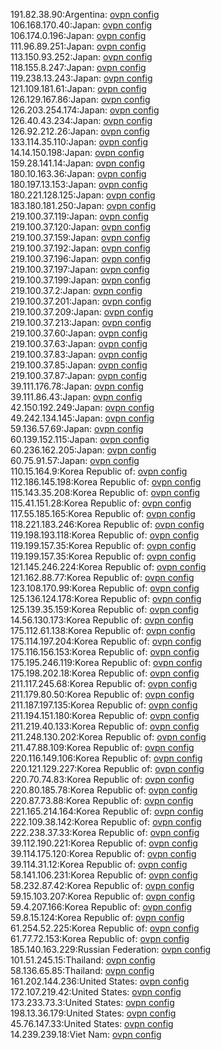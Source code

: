 191.82.38.90:Argentina: [ovpn config](vpn/191_82_38_90.ovpn)  
106.168.170.40:Japan: [ovpn config](vpn/106_168_170_40.ovpn)  
106.174.0.196:Japan: [ovpn config](vpn/106_174_0_196.ovpn)  
111.96.89.251:Japan: [ovpn config](vpn/111_96_89_251.ovpn)  
113.150.93.252:Japan: [ovpn config](vpn/113_150_93_252.ovpn)  
118.155.8.247:Japan: [ovpn config](vpn/118_155_8_247.ovpn)  
119.238.13.243:Japan: [ovpn config](vpn/119_238_13_243.ovpn)  
121.109.181.61:Japan: [ovpn config](vpn/121_109_181_61.ovpn)  
126.129.167.86:Japan: [ovpn config](vpn/126_129_167_86.ovpn)  
126.203.254.174:Japan: [ovpn config](vpn/126_203_254_174.ovpn)  
126.40.43.234:Japan: [ovpn config](vpn/126_40_43_234.ovpn)  
126.92.212.26:Japan: [ovpn config](vpn/126_92_212_26.ovpn)  
133.114.35.110:Japan: [ovpn config](vpn/133_114_35_110.ovpn)  
14.14.150.198:Japan: [ovpn config](vpn/14_14_150_198.ovpn)  
159.28.141.14:Japan: [ovpn config](vpn/159_28_141_14.ovpn)  
180.10.163.36:Japan: [ovpn config](vpn/180_10_163_36.ovpn)  
180.197.13.153:Japan: [ovpn config](vpn/180_197_13_153.ovpn)  
180.221.128.125:Japan: [ovpn config](vpn/180_221_128_125.ovpn)  
183.180.181.250:Japan: [ovpn config](vpn/183_180_181_250.ovpn)  
219.100.37.119:Japan: [ovpn config](vpn/219_100_37_119.ovpn)  
219.100.37.120:Japan: [ovpn config](vpn/219_100_37_120.ovpn)  
219.100.37.159:Japan: [ovpn config](vpn/219_100_37_159.ovpn)  
219.100.37.192:Japan: [ovpn config](vpn/219_100_37_192.ovpn)  
219.100.37.196:Japan: [ovpn config](vpn/219_100_37_196.ovpn)  
219.100.37.197:Japan: [ovpn config](vpn/219_100_37_197.ovpn)  
219.100.37.199:Japan: [ovpn config](vpn/219_100_37_199.ovpn)  
219.100.37.2:Japan: [ovpn config](vpn/219_100_37_2.ovpn)  
219.100.37.201:Japan: [ovpn config](vpn/219_100_37_201.ovpn)  
219.100.37.209:Japan: [ovpn config](vpn/219_100_37_209.ovpn)  
219.100.37.213:Japan: [ovpn config](vpn/219_100_37_213.ovpn)  
219.100.37.60:Japan: [ovpn config](vpn/219_100_37_60.ovpn)  
219.100.37.63:Japan: [ovpn config](vpn/219_100_37_63.ovpn)  
219.100.37.83:Japan: [ovpn config](vpn/219_100_37_83.ovpn)  
219.100.37.85:Japan: [ovpn config](vpn/219_100_37_85.ovpn)  
219.100.37.87:Japan: [ovpn config](vpn/219_100_37_87.ovpn)  
39.111.176.78:Japan: [ovpn config](vpn/39_111_176_78.ovpn)  
39.111.86.43:Japan: [ovpn config](vpn/39_111_86_43.ovpn)  
42.150.192.249:Japan: [ovpn config](vpn/42_150_192_249.ovpn)  
49.242.134.145:Japan: [ovpn config](vpn/49_242_134_145.ovpn)  
59.136.57.69:Japan: [ovpn config](vpn/59_136_57_69.ovpn)  
60.139.152.115:Japan: [ovpn config](vpn/60_139_152_115.ovpn)  
60.236.162.205:Japan: [ovpn config](vpn/60_236_162_205.ovpn)  
60.75.91.57:Japan: [ovpn config](vpn/60_75_91_57.ovpn)  
110.15.164.9:Korea Republic of: [ovpn config](vpn/110_15_164_9.ovpn)  
112.186.145.198:Korea Republic of: [ovpn config](vpn/112_186_145_198.ovpn)  
115.143.35.208:Korea Republic of: [ovpn config](vpn/115_143_35_208.ovpn)  
115.41.151.28:Korea Republic of: [ovpn config](vpn/115_41_151_28.ovpn)  
117.55.185.165:Korea Republic of: [ovpn config](vpn/117_55_185_165.ovpn)  
118.221.183.246:Korea Republic of: [ovpn config](vpn/118_221_183_246.ovpn)  
119.198.193.118:Korea Republic of: [ovpn config](vpn/119_198_193_118.ovpn)  
119.199.157.35:Korea Republic of: [ovpn config](vpn/119_199_157_35.ovpn)  
119.199.157.35:Korea Republic of: [ovpn config](vpn/119_199_157_35.ovpn)  
121.145.246.224:Korea Republic of: [ovpn config](vpn/121_145_246_224.ovpn)  
121.162.88.77:Korea Republic of: [ovpn config](vpn/121_162_88_77.ovpn)  
123.108.170.99:Korea Republic of: [ovpn config](vpn/123_108_170_99.ovpn)  
125.136.124.178:Korea Republic of: [ovpn config](vpn/125_136_124_178.ovpn)  
125.139.35.159:Korea Republic of: [ovpn config](vpn/125_139_35_159.ovpn)  
14.56.130.173:Korea Republic of: [ovpn config](vpn/14_56_130_173.ovpn)  
175.112.61.138:Korea Republic of: [ovpn config](vpn/175_112_61_138.ovpn)  
175.114.197.204:Korea Republic of: [ovpn config](vpn/175_114_197_204.ovpn)  
175.116.156.153:Korea Republic of: [ovpn config](vpn/175_116_156_153.ovpn)  
175.195.246.119:Korea Republic of: [ovpn config](vpn/175_195_246_119.ovpn)  
175.198.202.18:Korea Republic of: [ovpn config](vpn/175_198_202_18.ovpn)  
211.117.245.68:Korea Republic of: [ovpn config](vpn/211_117_245_68.ovpn)  
211.179.80.50:Korea Republic of: [ovpn config](vpn/211_179_80_50.ovpn)  
211.187.197.135:Korea Republic of: [ovpn config](vpn/211_187_197_135.ovpn)  
211.194.151.180:Korea Republic of: [ovpn config](vpn/211_194_151_180.ovpn)  
211.219.40.133:Korea Republic of: [ovpn config](vpn/211_219_40_133.ovpn)  
211.248.130.202:Korea Republic of: [ovpn config](vpn/211_248_130_202.ovpn)  
211.47.88.109:Korea Republic of: [ovpn config](vpn/211_47_88_109.ovpn)  
220.116.149.106:Korea Republic of: [ovpn config](vpn/220_116_149_106.ovpn)  
220.121.129.227:Korea Republic of: [ovpn config](vpn/220_121_129_227.ovpn)  
220.70.74.83:Korea Republic of: [ovpn config](vpn/220_70_74_83.ovpn)  
220.80.185.78:Korea Republic of: [ovpn config](vpn/220_80_185_78.ovpn)  
220.87.73.88:Korea Republic of: [ovpn config](vpn/220_87_73_88.ovpn)  
221.165.214.164:Korea Republic of: [ovpn config](vpn/221_165_214_164.ovpn)  
222.109.38.142:Korea Republic of: [ovpn config](vpn/222_109_38_142.ovpn)  
222.238.37.33:Korea Republic of: [ovpn config](vpn/222_238_37_33.ovpn)  
39.112.190.221:Korea Republic of: [ovpn config](vpn/39_112_190_221.ovpn)  
39.114.175.120:Korea Republic of: [ovpn config](vpn/39_114_175_120.ovpn)  
39.114.31.12:Korea Republic of: [ovpn config](vpn/39_114_31_12.ovpn)  
58.141.106.231:Korea Republic of: [ovpn config](vpn/58_141_106_231.ovpn)  
58.232.87.42:Korea Republic of: [ovpn config](vpn/58_232_87_42.ovpn)  
59.15.103.207:Korea Republic of: [ovpn config](vpn/59_15_103_207.ovpn)  
59.4.207.166:Korea Republic of: [ovpn config](vpn/59_4_207_166.ovpn)  
59.8.15.124:Korea Republic of: [ovpn config](vpn/59_8_15_124.ovpn)  
61.254.52.225:Korea Republic of: [ovpn config](vpn/61_254_52_225.ovpn)  
61.77.72.153:Korea Republic of: [ovpn config](vpn/61_77_72_153.ovpn)  
185.140.163.229:Russian Federation: [ovpn config](vpn/185_140_163_229.ovpn)  
101.51.245.15:Thailand: [ovpn config](vpn/101_51_245_15.ovpn)  
58.136.65.85:Thailand: [ovpn config](vpn/58_136_65_85.ovpn)  
161.202.144.236:United States: [ovpn config](vpn/161_202_144_236.ovpn)  
172.107.219.42:United States: [ovpn config](vpn/172_107_219_42.ovpn)  
173.233.73.3:United States: [ovpn config](vpn/173_233_73_3.ovpn)  
198.13.36.179:United States: [ovpn config](vpn/198_13_36_179.ovpn)  
45.76.147.33:United States: [ovpn config](vpn/45_76_147_33.ovpn)  
14.239.239.18:Viet Nam: [ovpn config](vpn/14_239_239_18.ovpn)  
